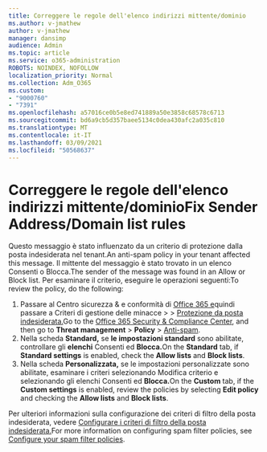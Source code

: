 ```yaml
---
title: Correggere le regole dell'elenco indirizzi mittente/dominio
ms.author: v-jmathew
author: v-jmathew
manager: dansimp
audience: Admin
ms.topic: article
ms.service: o365-administration
ROBOTS: NOINDEX, NOFOLLOW
localization_priority: Normal
ms.collection: Adm_O365
ms.custom:
- "9000760"
- "7391"
ms.openlocfilehash: a57016ce0b5e8ed741889a50e3858c68578c6713
ms.sourcegitcommit: bd6a9cb5d357baee5134c0dea430afc2a035c810
ms.translationtype: MT
ms.contentlocale: it-IT
ms.lasthandoff: 03/09/2021
ms.locfileid: "50568637"
---
```

# <a name="fix-sender-addressdomain-list-rules"></a><span data-ttu-id="1035b-102">Correggere le regole dell'elenco indirizzi mittente/dominio</span><span class="sxs-lookup"><span data-stu-id="1035b-102">Fix Sender Address/Domain list rules</span></span>

<span data-ttu-id="1035b-103">Questo messaggio è stato influenzato da un criterio di protezione dalla posta indesiderata nel tenant.</span><span class="sxs-lookup"><span data-stu-id="1035b-103">An anti-spam policy in your tenant affected this message.</span></span> <span data-ttu-id="1035b-104">Il mittente del messaggio è stato trovato in un elenco Consenti o Blocca.</span><span class="sxs-lookup"><span data-stu-id="1035b-104">The sender of the message was found in an Allow or Block list.</span></span> <span data-ttu-id="1035b-105">Per esaminare il criterio, eseguire le operazioni seguenti:</span><span class="sxs-lookup"><span data-stu-id="1035b-105">To review the policy, do the following:</span></span>

1. <span data-ttu-id="1035b-106">Passare al Centro sicurezza & e conformità di [Office 365 e](https://go.microsoft.com/fwlink/p/?linkid=2077143)quindi passare a Criteri di gestione delle minacce   >    >  [Protezione da posta indesiderata.](https://go.microsoft.com/fwlink/?linkid=2101518)</span><span class="sxs-lookup"><span data-stu-id="1035b-106">Go to the [Office 365 Security & Compliance Center](https://go.microsoft.com/fwlink/p/?linkid=2077143), and then go to **Threat management** > **Policy** > [Anti-spam](https://go.microsoft.com/fwlink/?linkid=2101518).</span></span>
2. <span data-ttu-id="1035b-107">Nella scheda **Standard,** se **le impostazioni standard** sono abilitate, controllare gli **elenchi** Consenti ed **Blocca.**</span><span class="sxs-lookup"><span data-stu-id="1035b-107">On the **Standard** tab, if **Standard settings** is enabled, check the **Allow lists** and **Block lists**.</span></span>
3. <span data-ttu-id="1035b-108">Nella scheda **Personalizzata,**  se le impostazioni personalizzate sono  abilitate, esaminare  i criteri selezionando Modifica criterio e selezionando gli elenchi Consenti ed **Blocca.**</span><span class="sxs-lookup"><span data-stu-id="1035b-108">On the **Custom** tab, if the **Custom settings** is enabled, review the policies by selecting **Edit policy** and checking the **Allow lists** and **Block lists**.</span></span>

<span data-ttu-id="1035b-109">Per ulteriori informazioni sulla configurazione dei criteri di filtro della posta indesiderata, vedere [Configurare i criteri di filtro della posta indesiderata.](https://go.microsoft.com/fwlink/?linkid=2101431)</span><span class="sxs-lookup"><span data-stu-id="1035b-109">For more information on configuring spam filter policies, see [Configure your spam filter policies](https://go.microsoft.com/fwlink/?linkid=2101431).</span></span>
